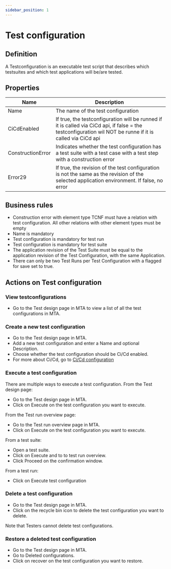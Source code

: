 ```yaml
---
sidebar_position: 1
---
```

# Test configuration 

## Definition

A Testconfiguration is an executable test script that describes which testsuites and which test applications will be/are tested. 

## Properties
| Name | Description |
| ----------- | ----------- |
| Name | The name of the test configuration |
| CiCdEnabled | If true,  the testconfiguration will be runned if it is called via CiCd api, if false = the testconfiguration wil NOT be runne if it is called via CiCd api |
| ConstructionError | Indicates whether the test configuration has a test suite with a test case with a test step with a construction error |
| Error29 | If true, the revision of the test configuration is not the same as the revision of the selected application environment. If false, no error |

## Business rules
- Construction error with element type TCNF must have a relation with test configuration. All other relations with other element types must be empty
- Name is mandatory
- Test configuration is mandatory for test run
- Test configuration is mandatory for test suite
- The application revision of the Test Suite must be equal to the application revision of the Test Configuration, with the same Application.
- There can only be two Test Runs per Test Configuration with a flagged for save set to true.

## Actions on Test configuration

### View testconfigurations
- Go to the Test design page in MTA to view a list of all the test configurations in MTA.

### Create a new test configuration
- Go to the Test design page in MTA. 
- Add a new test configuration and enter a Name and optional Description. 
- Choose whether the test configuration should be Ci/Cd enabled. 
- For more about Ci/Cd, go to [Ci/Cd configuration](../howtos/cicd)

### Execute a test configuration
There are multiple ways to execute a test configuration. 
From the Test design page:
- Go to the Test design page in MTA. 
- Click on Execute on the test configuration you want to execute.

From the Test run overview page:
- Go to the Test run overview page in MTA. 
- Click on Execute on the test configuration you want to execute.

From a test suite:
- Open a test suite.
- Click on Execute and to to test run overview.
- Click Proceed on the confirmation window.

From a test run:
- Click on Execute test configuration


### Delete a test configuration
- Go to the Test design page in MTA. 
- Click on the recycle bin icon to delete the test configuration you want to delete.

Note that Testers cannot delete test configurations.

### Restore a deleted test configuration
- Go to the Test design page in MTA. 
- Go to Deleted configurations.
- Click on recover on the test configuration you want to restore.
